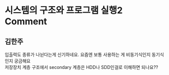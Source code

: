 # 시스템의 구조와 프로그램 실행2 Comment

## 김한주
입출력도 종류가 나뉜다는게 신기하네요. 요즘엔 보통 사용하는 게 비동기식인지 동기식인지 궁금해요  
저장장치 계층 구조에서 secondary 계층은 HDD나 SDD인걸로 이해하면 되나요??
